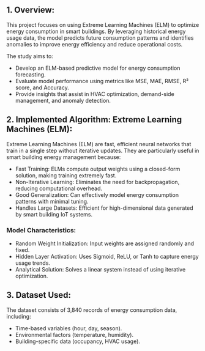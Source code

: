 ## __1. Overview:__
This project focuses on using Extreme Learning Machines (ELM) to optimize energy consumption in smart buildings. By leveraging historical energy usage data, the model predicts future consumption patterns and identifies anomalies to improve energy efficiency and reduce operational costs.

The study aims to:

- Develop an ELM-based predictive model for energy consumption forecasting.
- Evaluate model performance using metrics like MSE, MAE, RMSE, R² score, and Accuracy.
- Provide insights that assist in HVAC optimization, demand-side management, and anomaly detection.
## __2. Implemented Algorithm: Extreme Learning Machines (ELM):__
Extreme Learning Machines (ELM) are fast, efficient neural networks that train in a single step without iterative updates. They are particularly useful in smart building energy management because:

- Fast Training: ELMs compute output weights using a closed-form solution, making training extremely fast.
- Non-Iterative Learning: Eliminates the need for backpropagation, reducing computational overhead.
- Good Generalization: Can effectively model energy consumption patterns with minimal tuning.
- Handles Large Datasets: Efficient for high-dimensional data generated by smart building IoT systems.
### Model Characteristics:
- Random Weight Initialization: Input weights are assigned randomly and fixed.
- Hidden Layer Activation: Uses Sigmoid, ReLU, or Tanh to capture energy usage trends.
- Analytical Solution: Solves a linear system instead of using iterative optimization.
## __3. Dataset Used:__
The dataset consists of 3,840 records of energy consumption data, including:

- Time-based variables (hour, day, season).
- Environmental factors (temperature, humidity).
- Building-specific data (occupancy, HVAC usage).
